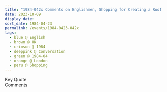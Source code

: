 ```yaml
---
title: "1984-042x Comments on Englishmen, Shopping for Creating a Roof Garden, London, UK (month not sure)"
date: 2023-10-09
display_date: 
sort_date: 1984-04-23
permalink: /events/1984-0423-042x
tags:
  - blue @ English
  - brown @ UK
  - crimson @ 1984
  - deeppink @ Conversation
  - green @ 1984-04
  - orange @ London
  - peru @ Shopping
---
```


<wave-list>
  <list-title color="green" width="75">Key Quote</list-title>
  <list-item color="BlanchedAlmond"  width="200"></list-item>
  <list-item color="Lavender"></list-item>
  <list-item color="BlanchedAlmond"></list-item>
</wave-list>

<br>

<wave-list>
  <list-title color="green" width="75">Comments</list-title>
  <list-item color="BlanchedAlmond"  width="200"></list-item>
  <list-item color="Lavender"></list-item>
  <list-item color="BlanchedAlmond"></list-item>
</wave-list>